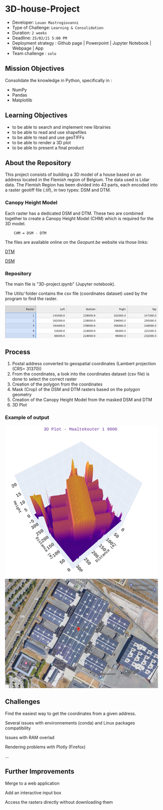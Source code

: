 # 3D-house-Project


- Developer: `Louan Mastrogiovanni`
- Type of Challenge: `Learning & Consolidation`
- Duration: `2 weeks`
- Deadline: `25/02/21 5:00 PM`
- Deployment strategy :
	 Github page
	| Powerpoint
	| Jupyter Notebook
	| Webpage
	| App
- Team challenge : `solo`

## Mission Objectives

Consolidate the knowledge in Python, specifically in :

- NumPy
- Pandas
- Matplotlib


## Learning Objectives


* to be able to search and implement new librairies
* to be able to read and use shapefiles
* to be able to read and use geoTIFFs
* to be able to render a 3D plot
* to be able to present a final product



## About the Repository

This project consists of building a 3D model of a house based on an address located in the Flemish region of Belgium. The data used is Lidar data. The Flemish Region has been divided into 43 parts, each encoded into a raster geotiff file (.tif), in two types: DSM and DTM.

### Canopy Height Model

Each raster has a dedicated DSM and DTM. These two are combined together to create a Canopy Height Model (CHM) which is required for the 3D model.

		CHM = DSM - DTM

The files are available online on the *Geopunt.be* website via those links:


[DTM](http://www.geopunt.be/download?container=dhm-vlaanderen-ii-dtm-raster-1m&title=Digitaal%20Hoogtemodel%20Vlaanderen%20II,%20DTM,%20raster,%201m)

[DSM](http://www.geopunt.be/download?container=dhm-vlaanderen-ii-dsm-raster-1m&title=Digitaal%20Hoogtemodel%20Vlaanderen%20II,%20DSM,%20raster,%201m)



### Repository

The main file is "3D-project.ipynb" (Jupyter notebook). 

The *Utils/* folder contains the csv file (coordinates dataset) used by the program to find the raster.

<img src="https://github.com/Louan-M/3D-house-Project/blob/main/Images/dataset.png" width="750">

## Process

1. Postal address converted to geospatial coordinates (Lambert projection (CRS= 31370)) 
2. From the coordinates, a look into the coordinates dataset (csv file) is done to select the correct raster
3. Creation of the polygon from the coordinates
4. Mask (Crop) of the DSM and DTM rasters based on the polygon geometry
6. Creation of the Canopy Height Model from the masked DSM and DTM
7. 3D Plot



### Example of output

<img src="https://github.com/Louan-M/3D-house-Project/blob/main/3D-Plot-images/Maaltekouter-1-9000-Gent.png" width="700">

<img src="https://github.com/Louan-M/3D-house-Project/blob/main/3D-Plot-images/Maaltekouter%201%209000%20Gent%20Google%20map%20view.png" width="600">



## Challenges

Find the easiest way to get the coordinates from a given address.

Several issues with environnements (conda) and Linux packages compatibility

Issues with RAM overlad

Rendering problems with Plotly (Firefox)

...



## Further Improvements

Merge to a web application

Add an interactive input box

Access the rasters directly without downloading them
